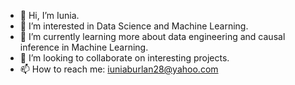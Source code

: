 - 👋 Hi, I’m Iunia. 
- 👀 I’m interested in Data Science and Machine Learning. 
- 🌱 I’m currently learning more about data engineering and causal inference in Machine Learning. 
- 💞️ I’m looking to collaborate on interesting projects. 
- 📫 How to reach me: iuniaburlan28@yahoo.com

<!---
iuniab/iuniab is a ✨ special ✨ repository because its `README.md` (this file) appears on your GitHub profile.
You can click the Preview link to take a look at your changes.
--->
